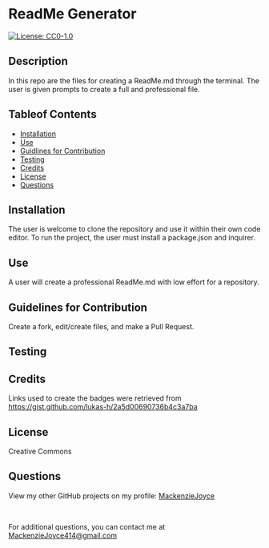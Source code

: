 # ReadMe Generator

[![License: CC0-1.0](https://img.shields.io/badge/License-CC0_1.0-lightgrey.svg)](http://creativecommons.org/publicdomain/zero/1.0/)

## Description

In this repo are the files for creating a ReadMe.md through the terminal. The user is given prompts to create a full and professional file.

## Tableof Contents

- [Installation](##answers.installation)
- [Use](##answers.use)
- [Guidlines for Contribution](##answers.contribute)
- [Testing](##answers.test)
- [Credits](##answers.credit)
- [License](##answers.license)
- [Questions](##answers.questions)

## Installation

The user is welcome to clone the repository and use it within their own code editor. To run the project, the user must install a package.json and inquirer.

## Use

A user will create a professional ReadMe.md with low effort for a repository.

## Guidelines for Contribution

Create a fork, edit/create files, and make a Pull Request.

## Testing

## Credits

Links used to create the badges were retrieved from https://gist.github.com/lukas-h/2a5d00690736b4c3a7ba

## License

Creative Commons

## Questions

  <p>View my other GitHub projects on my profile: <a href="https://github.com/MackenzieJoyce">MackenzieJoyce</a></p> </br>
  <p>For additional questions, you can contact me at <a href="mailto:MackenzieJoyce414@gmail.com">MackenzieJoyce414@gmail.com</a></p>
